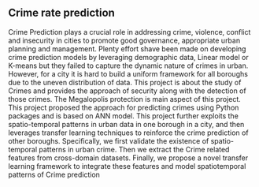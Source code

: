 ## Crime rate prediction

Crime Prediction plays a crucial role in
addressing crime, violence, conflict and insecurity in cities to
promote good governance, appropriate urban planning and
management. Plenty effort shave been made on developing
crime prediction models by leveraging demographic data,
Linear model or K-means but they failed to capture the
dynamic nature of crimes in urban. However, for a city it is
hard to build a uniform framework for all boroughs due to the
uneven distribution of data. This project is about the study of
Crimes and provides the approach of security along with the
detection of those crimes. The Megalopolis protection is main
aspect of this project. This project proposed the approach for
predicting crimes using Python packages and is based on ANN
model. This project further exploits the spatio-temporal
patterns in urban data in one borough in a city, and then
leverages transfer learning techniques to reinforce the crime
prediction of other boroughs. Specifically, we first validate
the existence of spatio-temporal patterns in urban crime. Then
we extract the Crime related features from cross-domain
datasets. Finally, we propose a novel transfer learning
framework to integrate these features and model spatiotemporal patterns of Crime prediction

